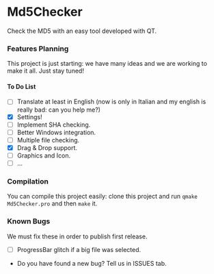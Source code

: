 # Md5Checker
Check the MD5 with an easy tool developed with QT.

### Features Planning
This project is just starting: we have many ideas and we are working to make it all. Just stay tuned!

#### To Do List
- [ ] Translate at least in English (now is only in Italian and my english is really bad: can you help me?)
- [x] Settings!
- [ ] Implement SHA checking.
- [ ] Better Windows integration.
- [ ] Multiple file checking.
- [x] Drag & Drop support.
- [ ] Graphics and Icon.
- [ ] ...

### Compilation
You can compile this project easily: clone this project and run `qmake Md5Checker.pro` and then `make` it.

### Known Bugs
We must fix these in order to publish first release.
- [ ] ProgressBar glitch if a big file was selected.
- Do you have found a new bug? Tell us in ISSUES tab.
